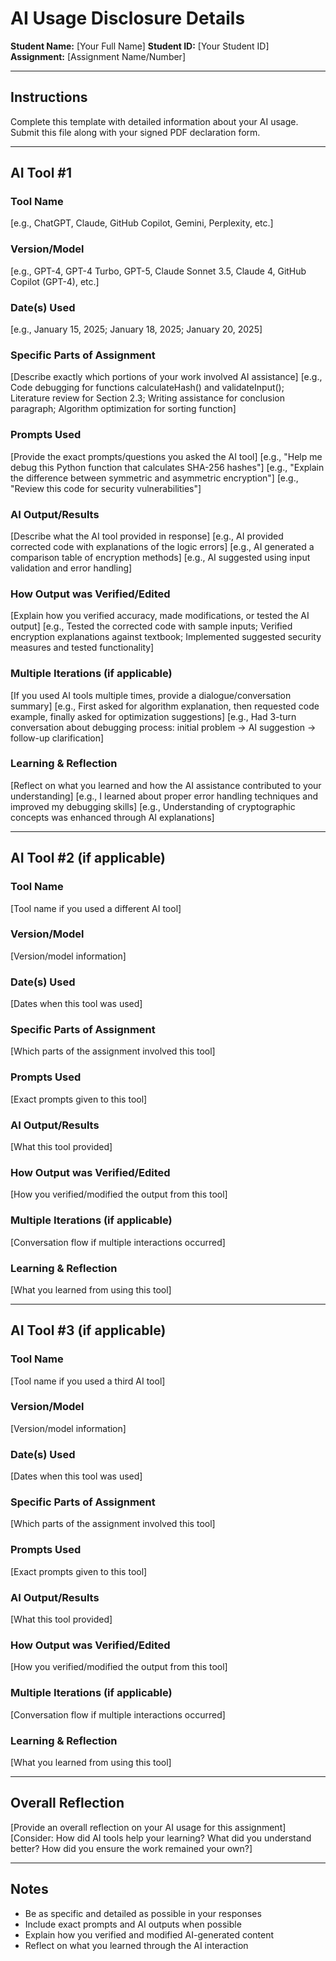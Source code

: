 # AI Usage Disclosure Details

**Student Name:** [Your Full Name]
**Student ID:** [Your Student ID]
**Assignment:** [Assignment Name/Number]

---

## Instructions

Complete this template with detailed information about your AI usage. Submit this file along with your signed PDF declaration form.

---

## AI Tool #1

### Tool Name
[e.g., ChatGPT, Claude, GitHub Copilot, Gemini, Perplexity, etc.]

### Version/Model
[e.g., GPT-4, GPT-4 Turbo, GPT-5, Claude Sonnet 3.5, Claude 4, GitHub Copilot (GPT-4), etc.]

### Date(s) Used
[e.g., January 15, 2025; January 18, 2025; January 20, 2025]

### Specific Parts of Assignment
[Describe exactly which portions of your work involved AI assistance]
[e.g., Code debugging for functions calculateHash() and validateInput(); Literature review for Section 2.3; Writing assistance for conclusion paragraph; Algorithm optimization for sorting function]

### Prompts Used
[Provide the exact prompts/questions you asked the AI tool]
[e.g., "Help me debug this Python function that calculates SHA-256 hashes"]
[e.g., "Explain the difference between symmetric and asymmetric encryption"]
[e.g., "Review this code for security vulnerabilities"]

### AI Output/Results
[Describe what the AI tool provided in response]
[e.g., AI provided corrected code with explanations of the logic errors]
[e.g., AI generated a comparison table of encryption methods]
[e.g., AI suggested using input validation and error handling]

### How Output was Verified/Edited
[Explain how you verified accuracy, made modifications, or tested the AI output]
[e.g., Tested the corrected code with sample inputs; Verified encryption explanations against textbook; Implemented suggested security measures and tested functionality]

### Multiple Iterations (if applicable)
[If you used AI tools multiple times, provide a dialogue/conversation summary]
[e.g., First asked for algorithm explanation, then requested code example, finally asked for optimization suggestions]
[e.g., Had 3-turn conversation about debugging process: initial problem → AI suggestion → follow-up clarification]

### Learning & Reflection
[Reflect on what you learned and how the AI assistance contributed to your understanding]
[e.g., I learned about proper error handling techniques and improved my debugging skills]
[e.g., Understanding of cryptographic concepts was enhanced through AI explanations]

---

## AI Tool #2 (if applicable)

### Tool Name
[Tool name if you used a different AI tool]

### Version/Model
[Version/model information]

### Date(s) Used
[Dates when this tool was used]

### Specific Parts of Assignment
[Which parts of the assignment involved this tool]

### Prompts Used
[Exact prompts given to this tool]

### AI Output/Results
[What this tool provided]

### How Output was Verified/Edited
[How you verified/modified the output from this tool]

### Multiple Iterations (if applicable)
[Conversation flow if multiple interactions occurred]

### Learning & Reflection
[What you learned from using this tool]

---

## AI Tool #3 (if applicable)

### Tool Name
[Tool name if you used a third AI tool]

### Version/Model
[Version/model information]

### Date(s) Used
[Dates when this tool was used]

### Specific Parts of Assignment
[Which parts of the assignment involved this tool]

### Prompts Used
[Exact prompts given to this tool]

### AI Output/Results
[What this tool provided]

### How Output was Verified/Edited
[How you verified/modified the output from this tool]

### Multiple Iterations (if applicable)
[Conversation flow if multiple interactions occurred]

### Learning & Reflection
[What you learned from using this tool]

---

## Overall Reflection

[Provide an overall reflection on your AI usage for this assignment]
[Consider: How did AI tools help your learning? What did you understand better? How did you ensure the work remained your own?]

---

## Notes

- Be as specific and detailed as possible in your responses
- Include exact prompts and AI outputs when possible
- Explain how you verified and modified AI-generated content
- Reflect on what you learned through the AI interaction
